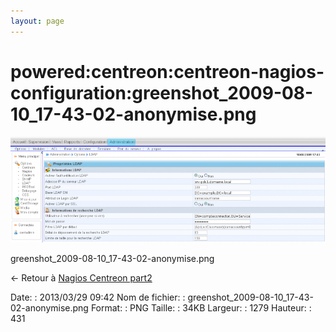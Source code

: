 ```yaml
---
layout: page
---
```


powered:centreon:centreon-nagios-configuration:greenshot\_2009-08-10\_17-43-02-anonymise.png
============================================================================================

[![greenshot\_2009-08-10\_17-43-02-anonymise.png](../../../../assets/media/powered/centreon/centreon-nagios-configuration/greenshot_2009-08-10_17-43-02-anonymise.png@cache=&w=899&h=303 "greenshot_2009-08-10_17-43-02-anonymise.png")](../../../../assets/media/powered/centreon/centreon-nagios-configuration/greenshot_2009-08-10_17-43-02-anonymise.png@cache= "Afficher le fichier original")

greenshot\_2009-08-10\_17-43-02-anonymise.png

← Retour à [Nagios Centreon
part2](../../../../centreon/nagios-centreon-part2.html "centreon:nagios-centreon-part2")

Date:
:   2013/03/29 09:42
Nom de fichier:
:   greenshot\_2009-08-10\_17-43-02-anonymise.png
Format:
:   PNG
Taille:
:   34KB
Largeur:
:   1279
Hauteur:
:   431

